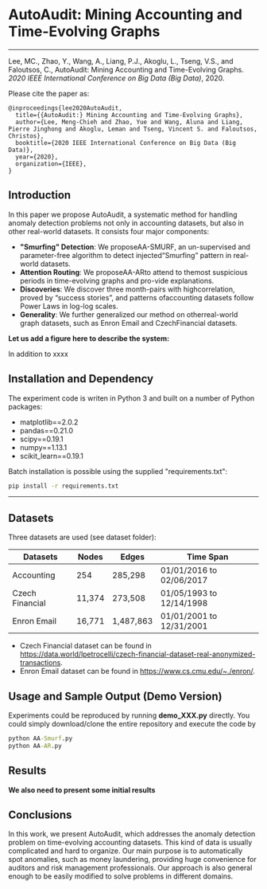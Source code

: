 # AutoAudit: Mining Accounting and Time-Evolving Graphs

------------

Lee, MC., Zhao, Y., Wang, A., Liang, P.J., Akoglu, L., Tseng, V.S., and Faloutsos, C., AutoAudit: Mining Accounting and Time-Evolving Graphs. *2020 IEEE International Conference on Big Data (Big Data)*, 2020.

Please cite the paper as:

    @inproceedings{lee2020AutoAudit,
      title={{AutoAudit:} Mining Accounting and Time-Evolving Graphs},
      author={Lee, Meng-Chieh and Zhao, Yue and Wang, Aluna and Liang, Pierre Jinghong and Akoglu, Leman and Tseng, Vincent S. and Faloutsos, Christos},
      booktitle={2020 IEEE International Conference on Big Data (Big Data)},
      year={2020},
      organization={IEEE},
    }



##  Introduction
In this paper we propose AutoAudit, a systematic method for handling anomaly detection problems not only in accounting datasets, but also in other real-world datasets. 
It consists four major components:
- **"Smurfing" Detection**: We proposeAA-SMURF, an un-supervised and parameter-free algorithm to detect injected“Smurfing” pattern in real-world datasets.
- **Attention Routing**: We proposeAA-ARto attend to themost suspicious periods in time-evolving graphs and pro-vide explanations.
- **Discoveries**:  We  discover  three  month-pairs  with  highcorrelation, proved by “success stories”, and patterns ofaccounting datasets follow Power Laws in log-log scales.
- **Generality**: We further generalized our method on otherreal-world graph datasets, such as Enron Email and CzechFinancial datasets.

**Let us add a figure here to describe the system:**

In addition to xxxx


## Installation and Dependency
The experiment code is writen in Python 3 and built on a number of Python packages:
- matplotlib==2.0.2
- pandas==0.21.0
- scipy==0.19.1
- numpy==1.13.1
- scikit_learn==0.19.1

Batch installation is possible using the supplied "requirements.txt":

````cmd
pip install -r requirements.txt
````

------------


## Datasets
Three datasets are used (see dataset folder):

| Datasets         | Nodes       | Edges        | Time Span             |
| ---------------- | ----------- | ------------ | ------------------- |
| Accounting       | 254         | 285,298      | 01/01/2016 to 02/06/2017           |
| Czech Financial  | 11,374      | 273,508      | 01/05/1993 to 12/14/1998         |
| Enron Email      | 16,771      | 1,487,863    | 01/01/2001 to 12/31/2001          |

- Czech Financial dataset can be found in https://data.world/lpetrocelli/czech-financial-dataset-real-anonymized-transactions.
- Enron Email dataset can be found in https://www.cs.cmu.edu/~./enron/.

## Usage and Sample Output (Demo Version)
Experiments could be reproduced by running **demo_XXX.py** directly. 
You could simply download/clone the entire repository and execute the code by 

```cmd
python AA-Smurf.py
python AA-AR.py
```

## Results

**We also need to present some initial results**

## Conclusions
In this work, we present AutoAudit, which addresses the anomaly detection problem on time-evolving accounting datasets. This kind of data is usually complicated and hard to organize. Our main purpose is to automatically spot anomalies, such as money laundering, providing huge convenience for auditors and risk management professionals. Our approach is also general enough to be easily modified to solve problems in different domains.
